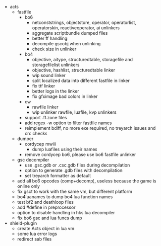 - acts
  - fastfile
    - bo6
      - netconststrings, objectstore, operator, operatorlist, operatorskin, reactiveoperator, ai unlinkers
      - aggregate scriptbundle dumped files
      - better ff handling
      - decompile gscobj when unlinking
      - check size in unlinker
    - bo4
      - objective, aitype, structuredtable, storagefile and storagefilelist unlinkers
      - objective, hashlist, structuredtable linker
      - wip sound linker
      - split localized data into different fastfile in linker
      - fix ttf linker
      - better logs in the linker
      - fix gfximage bad colors in linker
    - cw
      - rawfile linker
      - wip unlinker rawfile, luafile, kvp unlinkers
    - support .ff.zone files
    - add regex -w option to filter fastfile names
    - reimplement bdiff, no more exe required, no treyarch issues and crc checks
  - dumper
    - cordycep mwiii
      - dump luafiles using their names
    - remove cordycep bo6, please use bo6 fastfile unlinker
  - gsc decompiler
    - use .gsc.gdb or .csc.gdb files during decompilation
    - option to generate .gdb files with decompilation
    - set treyarch formatter as default
  - add all bo6 opcodes (comp+decomp), useless because the game is online only
  - fix gsct to work with the same vm, but different platform
  - bo4luanames to dump bo4 lua function names
  - test bf2 and deathloop files
  - add #define in preprocessor
  - option to disable handling in hks lua decompiler
  - fix bo6 gsc and lua funcs dump
- shield-plugin
  - create Acts object in lua vm
  - some lua error logs
  - redirect sab files